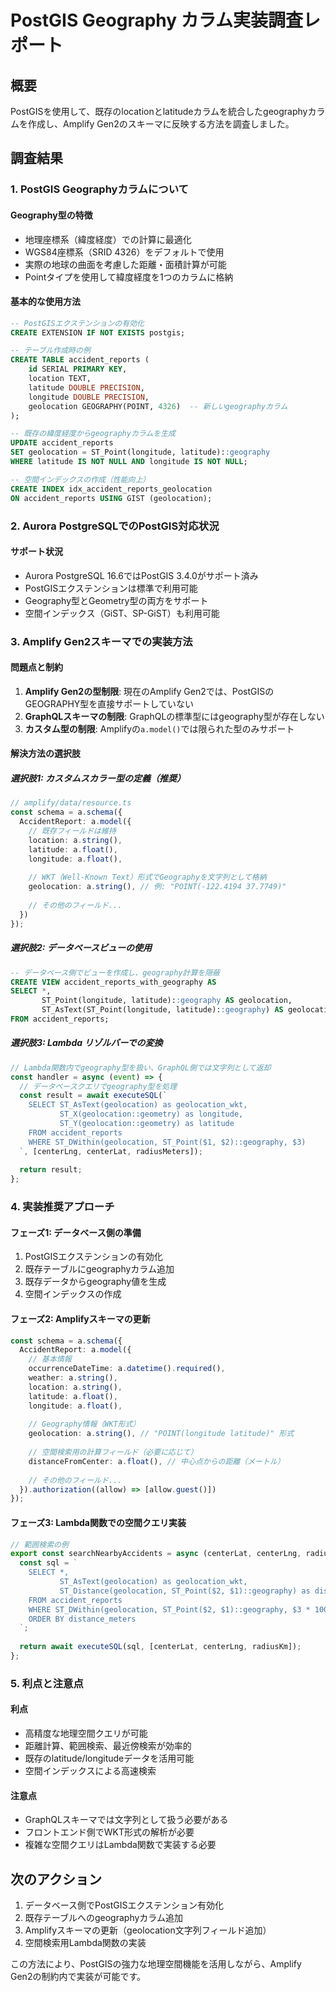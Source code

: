 # PostGIS Geography カラム実装調査レポート

## 概要
PostGISを使用して、既存のlocationとlatitudeカラムを統合したgeographyカラムを作成し、Amplify Gen2のスキーマに反映する方法を調査しました。

## 調査結果

### 1. PostGIS Geographyカラムについて

#### Geography型の特徴
- 地理座標系（緯度経度）での計算に最適化
- WGS84座標系（SRID 4326）をデフォルトで使用
- 実際の地球の曲面を考慮した距離・面積計算が可能
- Pointタイプを使用して緯度経度を1つのカラムに格納

#### 基本的な使用方法
```sql
-- PostGISエクステンションの有効化
CREATE EXTENSION IF NOT EXISTS postgis;

-- テーブル作成時の例
CREATE TABLE accident_reports (
    id SERIAL PRIMARY KEY,
    location TEXT,
    latitude DOUBLE PRECISION,
    longitude DOUBLE PRECISION,
    geolocation GEOGRAPHY(POINT, 4326)  -- 新しいgeographyカラム
);

-- 既存の緯度経度からgeographyカラムを生成
UPDATE accident_reports 
SET geolocation = ST_Point(longitude, latitude)::geography
WHERE latitude IS NOT NULL AND longitude IS NOT NULL;

-- 空間インデックスの作成（性能向上）
CREATE INDEX idx_accident_reports_geolocation 
ON accident_reports USING GIST (geolocation);
```

### 2. Aurora PostgreSQLでのPostGIS対応状況

#### サポート状況
- Aurora PostgreSQL 16.6ではPostGIS 3.4.0がサポート済み
- PostGISエクステンションは標準で利用可能
- Geography型とGeometry型の両方をサポート
- 空間インデックス（GiST、SP-GiST）も利用可能

### 3. Amplify Gen2スキーマでの実装方法

#### 問題点と制約
1. **Amplify Gen2の型制限**: 現在のAmplify Gen2では、PostGISのGEOGRAPHY型を直接サポートしていない
2. **GraphQLスキーマの制限**: GraphQLの標準型にはgeography型が存在しない
3. **カスタム型の制限**: Amplifyの`a.model()`では限られた型のみサポート

#### 解決方法の選択肢

##### 選択肢1: カスタムスカラー型の定義（推奨）
```typescript
// amplify/data/resource.ts
const schema = a.schema({
  AccidentReport: a.model({
    // 既存フィールドは維持
    location: a.string(),
    latitude: a.float(),
    longitude: a.float(),
    
    // WKT（Well-Known Text）形式でGeographyを文字列として格納
    geolocation: a.string(), // 例: "POINT(-122.4194 37.7749)"
    
    // その他のフィールド...
  })
});
```

##### 選択肢2: データベースビューの使用
```sql
-- データベース側でビューを作成し、geography計算を隠蔽
CREATE VIEW accident_reports_with_geography AS
SELECT *,
       ST_Point(longitude, latitude)::geography AS geolocation,
       ST_AsText(ST_Point(longitude, latitude)::geography) AS geolocation_wkt
FROM accident_reports;
```

##### 選択肢3: Lambda リゾルバーでの変換
```typescript
// Lambda関数内でgeography型を扱い、GraphQL側では文字列として返却
const handler = async (event) => {
  // データベースクエリでgeography型を処理
  const result = await executeSQL(`
    SELECT ST_AsText(geolocation) as geolocation_wkt,
           ST_X(geolocation::geometry) as longitude,
           ST_Y(geolocation::geometry) as latitude
    FROM accident_reports 
    WHERE ST_DWithin(geolocation, ST_Point($1, $2)::geography, $3)
  `, [centerLng, centerLat, radiusMeters]);
  
  return result;
};
```

### 4. 実装推奨アプローチ

#### フェーズ1: データベース側の準備
1. PostGISエクステンションの有効化
2. 既存テーブルにgeographyカラム追加
3. 既存データからgeography値を生成
4. 空間インデックスの作成

#### フェーズ2: Amplifyスキーマの更新
```typescript
const schema = a.schema({
  AccidentReport: a.model({
    // 基本情報
    occurrenceDateTime: a.datetime().required(),
    weather: a.string(),
    location: a.string(),
    latitude: a.float(),
    longitude: a.float(),
    
    // Geography情報（WKT形式）
    geolocation: a.string(), // "POINT(longitude latitude)" 形式
    
    // 空間検索用の計算フィールド（必要に応じて）
    distanceFromCenter: a.float(), // 中心点からの距離（メートル）
    
    // その他のフィールド...
  }).authorization((allow) => [allow.guest()])
});
```

#### フェーズ3: Lambda関数での空間クエリ実装
```typescript
// 範囲検索の例
export const searchNearbyAccidents = async (centerLat, centerLng, radiusKm) => {
  const sql = `
    SELECT *,
           ST_AsText(geolocation) as geolocation_wkt,
           ST_Distance(geolocation, ST_Point($2, $1)::geography) as distance_meters
    FROM accident_reports 
    WHERE ST_DWithin(geolocation, ST_Point($2, $1)::geography, $3 * 1000)
    ORDER BY distance_meters
  `;
  
  return await executeSQL(sql, [centerLat, centerLng, radiusKm]);
};
```

### 5. 利点と注意点

#### 利点
- 高精度な地理空間クエリが可能
- 距離計算、範囲検索、最近傍検索が効率的
- 既存のlatitude/longitudeデータを活用可能
- 空間インデックスによる高速検索

#### 注意点
- GraphQLスキーマでは文字列として扱う必要がある
- フロントエンド側でWKT形式の解析が必要
- 複雑な空間クエリはLambda関数で実装する必要

## 次のアクション

1. データベース側でPostGISエクステンション有効化
2. 既存テーブルへのgeographyカラム追加
3. Amplifyスキーマの更新（geolocation文字列フィールド追加）
4. 空間検索用Lambda関数の実装

この方法により、PostGISの強力な地理空間機能を活用しながら、Amplify Gen2の制約内で実装が可能です。